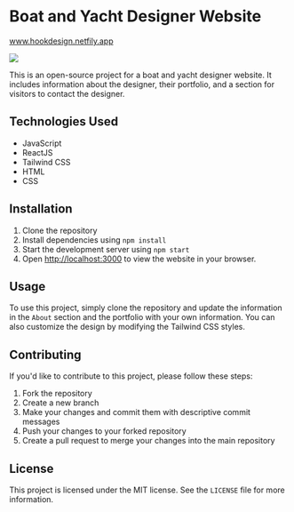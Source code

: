 # Boat and Yacht Designer Website

<p><a href="https://hookdesignbeta.netlify.app/" > www.hookdesign.netfily.app </a></p>

<img src="../images/github-main.PNG" />

This is an open-source project for a boat and yacht designer website. It includes information about the designer, their portfolio, and a section for visitors to contact the designer.

## Technologies Used

- JavaScript
- ReactJS
- Tailwind CSS
- HTML
- CSS

## Installation

1. Clone the repository
2. Install dependencies using `npm install`
3. Start the development server using `npm start`
4. Open [http://localhost:3000](http://localhost:3000) to view the website in your browser.

## Usage

To use this project, simply clone the repository and update the information in the `About` section and the portfolio with your own information. You can also customize the design by modifying the Tailwind CSS styles.

## Contributing

If you'd like to contribute to this project, please follow these steps:

1. Fork the repository
2. Create a new branch
3. Make your changes and commit them with descriptive commit messages
4. Push your changes to your forked repository
5. Create a pull request to merge your changes into the main repository

## License

This project is licensed under the MIT license. See the `LICENSE` file for more information.
